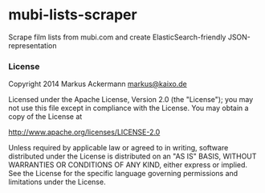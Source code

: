 mubi-lists-scraper
==================

Scrape film lists from mubi.com and create ElasticSearch-friendly JSON-representation

### License

Copyright 2014 Markus Ackermann <markus@kaixo.de>

Licensed under the Apache License, Version 2.0 (the "License");
you may not use this file except in compliance with the License.
You may obtain a copy of the License at

  http://www.apache.org/licenses/LICENSE-2.0

Unless required by applicable law or agreed to in writing, software
distributed under the License is distributed on an "AS IS" BASIS,
WITHOUT WARRANTIES OR CONDITIONS OF ANY KIND, either express or implied.
See the License for the specific language governing permissions and
limitations under the License.

